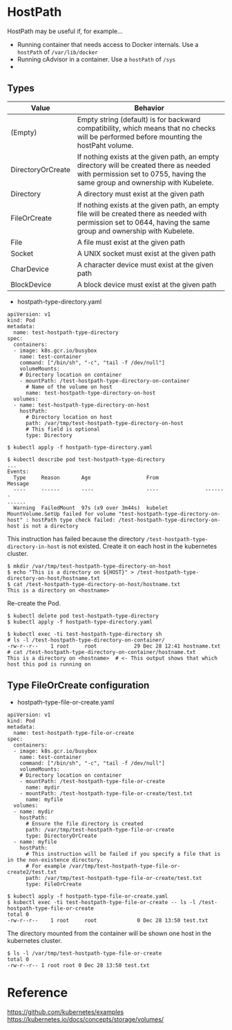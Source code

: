 # HostPath

HostPath may be useful if, for example...

* Running container that needs access to Docker internals. Use a `hostPath` of `/var/lib/docker`
* Running cAdvisor in a container. Use a `hostPath` of `/sys`
* 

## Types

| Value             | Behavior  |
| ----------------- | --------- |
| (Empty)           | Empty string (default) is for backward compatibility, which means that no checks will be performed before mounting the hostPaht volume. |
| DirectoryOrCreate | If nothing exists at the given path, an empty directory will be created there as needed with permission set to 0755, having the same group and ownership with Kubelete. |
| Directory         | A directory must exist at the given path |
| FileOrCreate      | If nothing exists at the given path, an empty file will be created there as needed with permission set to 0644, having the same group and ownership with Kubelete.|
| File              | A file must exist at the given path |
| Socket            | A UNIX socket must exist at the given path |
| CharDevice        | A character device must exist at the given path |
| BlockDevice       | A block device must exist at the given path |

* hostpath-type-directory.yaml
```
apiVersion: v1
kind: Pod
metadata:
  name: test-hostpath-type-directory
spec:
  containers:
  - image: k8s.gcr.io/busybox
    name: test-container
    command: ["/bin/sh", "-c", "tail -f /dev/null"]
    volumeMounts:
    # Directory location on container
    - mountPath: /test-hostpath-type-directory-on-container
      # Name of the volume on host
      name: test-hostpath-type-directory-on-host
  volumes:
  - name: test-hostpath-type-directory-on-host
    hostPath:
      # Directory location on host
      path: /var/tmp/test-hostpath-type-directory-on-host
      # This field is optional
      type: Directory
```

```
$ kubectl apply -f hostpath-type-directory.yaml
```

```
$ kubectl describe pod test-hostpath-type-directory
...
Events:
  Type     Reason       Age                  From               Message
  ----     ------       ----                 ----               -------
......
  Warning  FailedMount  97s (x9 over 3m44s)  kubelet            MountVolume.SetUp failed for volume "test-hostpath-type-directory-on-host" : hostPath type check failed: /test-hostpath-type-directory-on-host is not a directory
```

This instruction has failed because the directory `/test-hostpath-type-directory-in-host` is not existed.
Create it on each host in the kubernetes cluster.

```
$ mkdir /var/tmp/test-hostpath-type-directory-on-host
$ echo "This is a directory on ${HOST}" > /test-hostpath-type-directory-on-host/hostname.txt
$ cat /test-hostpath-type-directory-on-host/hostname.txt
This is a directory on <hostname>
```

Re-create the Pod.

```
$ kubectl delete pod test-hostpath-type-directory
$ kubectl apply -f hostpath-type-directory.yaml
```

```
$ kubectl exec -ti test-hostpath-type-directory sh
# ls -l /test-hostpath-type-directory-on-container/
-rw-r--r--    1 root     root            29 Dec 28 12:41 hostname.txt
# cat /test-hostpath-type-directory-on-container/hostname.txt
This is a directory on <hostname>  # <- This output shows that which host this pod is running on
```

## Type FileOrCreate configuration

* hostpath-type-file-or-create.yaml
```
apiVersion: v1
kind: Pod
metadata:
  name: test-hostpath-type-file-or-create
spec:
  containers:
  - image: k8s.gcr.io/busybox
    name: test-container
    command: ["/bin/sh", "-c", "tail -f /dev/null"]
    volumeMounts:
    # Directory location on container
    - mountPath: /test-hostpath-type-file-or-create
      name: mydir
    - mountPath: /test-hostpath-type-file-or-create/test.txt
      name: myfile
  volumes:
  - name: mydir
    hostPath:
      # Ensure the file directory is created
      path: /var/tmp/test-hostpath-type-file-or-create
      type: DirectoryOrCreate
  - name: myfile
    hostPath:
      # This instruction will be failed if you specify a file that is in the non-existence directory.
      # For example /var/tmp/test-hostpath-type-file-or-create2/test.txt
      path: /var/tmp/test-hostpath-type-file-or-create/test.txt
      type: FileOrCreate
```

```
$ kubectl apply -f hostpath-type-file-or-create.yaml
$ kubectl exec -ti test-hostpath-type-file-or-create -- ls -l /test-hostpath-type-file-or-create
total 0
-rw-r--r--    1 root     root             0 Dec 28 13:50 test.txt
```

The directory mounted from the container will be shown one host in the kubernetes cluster.

```
$ ls -l /var/tmp/test-hostpath-type-file-or-create
total 0
-rw-r--r-- 1 root root 0 Dec 28 13:50 test.txt
```

# Reference
https://github.com/kubernetes/examples
https://kubernetes.io/docs/concepts/storage/volumes/
